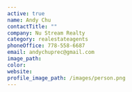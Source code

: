 ```yaml
---
active: true
name: Andy Chu
contactTitle: ""
company: Nu Stream Realty
category: realestateagents
phoneOffice: 778-558-6687
email: andychuprec@gmail.com
image_path:
color:
website:
profile_image_path: /images/person.png
---
```

